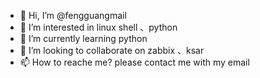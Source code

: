 - 👋 Hi, I’m @fengguangmail
- 👀 I’m interested in linux shell 、python
- 🌱 I’m currently learning python
- 💞️ I’m looking to collaborate on zabbix 、ksar
- 📫 How to reache me? please contact me  with my email

<!---
fengguangmail/fengguangmail is a ✨ special ✨ repository because its `README.md` (this file) appears on your GitHub profile.
You can click the Preview link to take a look at your changes.
--->
